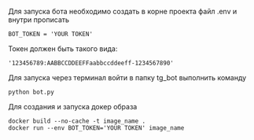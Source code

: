 Для запуска бота необходимо создать в корне проекта файл .env и внутри прописать

    BOT_TOKEN = 'YOUR TOKEN'    

Токен должен быть такого вида: 

    '123456789:AABBCCDDEEFFaabbccddeeff-1234567890'

Для запуска через терминал войти в папку tg_bot выполнить команду

    python bot.py

Для создания и запуска докер образа

    docker build --no-cache -t image_name .
    docker run --env BOT_TOKEN='YOUR TOKEN' image_name
